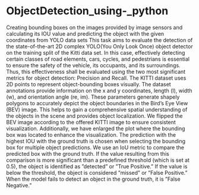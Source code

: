 # ObjectDetection_using-_python
Creating bounding boxes on the images provided by image sensors and calculating its IOU value and predicting the object with the given coordinates from YOLO data sets 
This task aims to evaluate the detection of the state-of-the-art 2D complex YOLO(You Only Look Once)
object detector on the training split of the Kitti data set. In this case, effectively detecting certain classes of
road elements, cars, cycles, and pedestrians is essential to ensure the safety of the vehicle, its occupants, and
its surroundings. Thus, this effectiveness shall be evaluated using the two most significant metrics for object
detection: Precision and Recall.
The KITTI dataset uses 2D points to represent object-bounding boxes visually. The dataset annotations
provide information on the x and y coordinates, length (l), width (w), and orientation angle (re, im). These
parameters generate shapely polygons to accurately depict the object boundaries in the Bird’s Eye View
(BEV) image. This helps to gain a comprehensive spatial understanding of the objects in the scene and
provides object localization.
We flipped the BEV image according to the offered KITTI image to ensure consistent visualization. Additionally,
we have enlarged the plot where the bounding box was located to enhance the visualization. The
prediction with the highest IOU with the ground truth is chosen when selecting the bounding box for multiple
object predictions.
We use an IoU metric to compare the predicted box with the ground truth. If the value resulting from
this comparison is more significant than a predefined threshold (which is set at 0.5), the object is identified
as ”detected” or ”True Positive.” If the value is below the threshold, the object is considered ”missed” or
”False Positive.” When the model fails to detect an object in the ground truth, it is ”False Negative.”

